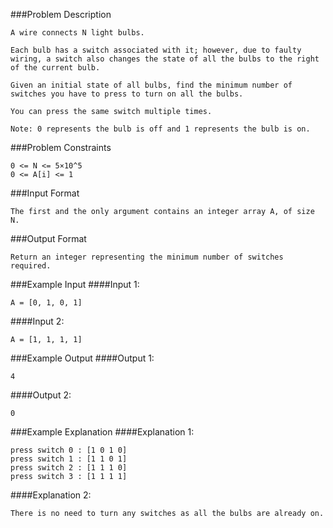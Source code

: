###Problem Description
```
A wire connects N light bulbs.

Each bulb has a switch associated with it; however, due to faulty wiring, a switch also changes the state of all the bulbs to the right of the current bulb.

Given an initial state of all bulbs, find the minimum number of switches you have to press to turn on all the bulbs.

You can press the same switch multiple times.

Note: 0 represents the bulb is off and 1 represents the bulb is on.
```


###Problem Constraints
```
0 <= N <= 5×10^5
0 <= A[i] <= 1
```


###Input Format
```
The first and the only argument contains an integer array A, of size N.
```



###Output Format
```
Return an integer representing the minimum number of switches required.
```



###Example Input
####Input 1:

```
A = [0, 1, 0, 1]
```
####Input 2:

```
A = [1, 1, 1, 1]
```


###Example Output
####Output 1:

```
4
```
####Output 2:

```
0
```


###Example Explanation
####Explanation 1:

```
press switch 0 : [1 0 1 0]
press switch 1 : [1 1 0 1]
press switch 2 : [1 1 1 0]
press switch 3 : [1 1 1 1]
```
####Explanation 2:

```
There is no need to turn any switches as all the bulbs are already on.
```